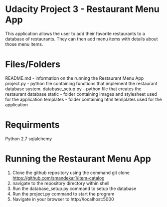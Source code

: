 # Udacity Project 3 - Restaurant Menu App 

This application allows the user to add their favorite restaurants to a database of restaurants.  They can then add menu items with details about those menu items.  

# Files/Folders 

README.md - information on the running the Restaurant Menu App
project.py - python file containing functions that implement the restaurant database system.
database_setup.py - python file that creates the restaurant database 
static - folder containing images and stylesheet used for the application
templates - folder containing html temlplates used for the application

# Requirments

Python 2.7
sqlalchemy

# Running the Restaurant Menu App

1.  Clone the github repository using the command git clone https://github.com/smandekar1/item-catalog
2.  navigate to the repository directory within shell 
3.  Run the database_setup.py command to setup the database 
4.  Run the project.py command to start the program
5.  Navigate in your browser to http://localhost:5000
